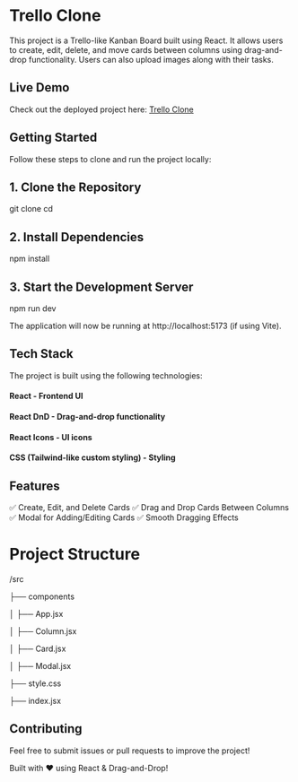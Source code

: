 # Trello Clone

This project is a Trello-like Kanban Board built using React. It allows users to create, edit, delete, and move cards between columns using drag-and-drop functionality. Users can also upload images along with their tasks.

## Live Demo

Check out the deployed project here: [Trello Clone](https://chipper-dasik-450b0f.netlify.app/)

## Getting Started

Follow these steps to clone and run the project locally:

## 1. Clone the Repository

git clone <your-repo-url>
cd <your-repo-folder>

## 2. Install Dependencies

npm install

## 3. Start the Development Server

npm run dev

The application will now be running at http://localhost:5173 (if using Vite).

## Tech Stack

The project is built using the following technologies:

#### React - Frontend UI

#### React DnD - Drag-and-drop functionality

#### React Icons - UI icons

#### CSS (Tailwind-like custom styling) - Styling

## Features

✅ Create, Edit, and Delete Cards
✅ Drag and Drop Cards Between Columns
✅ Modal for Adding/Editing Cards
✅ Smooth Dragging Effects

# Project Structure

/src

  ├── components
  
  │   ├── App.jsx
  
  │   ├── Column.jsx
  
  │   ├── Card.jsx
  
  │   ├── Modal.jsx
  
  ├── style.css
  
  ├── index.jsx

## Contributing

Feel free to submit issues or pull requests to improve the project!

Built with ❤️ using React & Drag-and-Drop!
